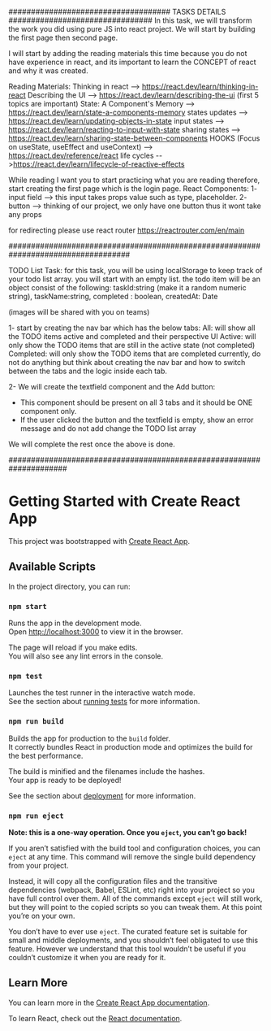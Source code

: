 #################################### TASKS DETAILS ################################
In this task, we will transform the work you did using pure JS into react project.
We will start by building the first page then second page.

I will start by adding the reading materials this time because you do not have experience in react, and its important to learn the CONCEPT of react and why it was created.

Reading Materials:
Thinking in react --> https://react.dev/learn/thinking-in-react
Describing the UI --> https://react.dev/learn/describing-the-ui (first 5 topics are important)
State: A Component's Memory --> https://react.dev/learn/state-a-components-memory
states updates --> https://react.dev/learn/updating-objects-in-state
input states --> https://react.dev/learn/reacting-to-input-with-state
sharing states --> https://react.dev/learn/sharing-state-between-components
HOOKS (Focus on useState, useEffect and useContext) --> https://react.dev/reference/react
life cycles -->https://react.dev/learn/lifecycle-of-reactive-effects

While reading I want you to start practicing what you are reading therefore, start creating the first page which is the login page.
React Components:
1- input field --> this input takes props value such as type, placeholder.
2- button --> thinking of our project, we only have one button thus it wont take any props

for redirecting please use react router https://reactrouter.com/en/main

###################################################################################

TODO List Task:
for this task, you will be using localStorage to keep track of your todo list array. you will start with an empty list. the todo item will be an object consist of the following:
taskId:string (make it a random numeric string),
taskName:string,
completed : boolean,
createdAt: Date

(images will be shared with you on teams)

1- start by creating the nav bar which has the below tabs:
All: will show all the TODO items active and completed and their perspective UI
Active: will only show the TODO items that are still in the active state (not completed)
Completed: will only show the TODO items that are completed currently, do not do anything but think about creating the nav bar and how to switch between the tabs and the logic inside each tab.

2- We will create the textfield component and the Add button:

- This component should be present on all 3 tabs and it should be ONE component only.
- If the user clicked the button and the textfield is empty, show an error message and do not add change the TODO list array

We will complete the rest once the above is done.

#####################################################################

# Getting Started with Create React App

This project was bootstrapped with [Create React App](https://github.com/facebook/create-react-app).

## Available Scripts

In the project directory, you can run:

### `npm start`

Runs the app in the development mode.\
Open [http://localhost:3000](http://localhost:3000) to view it in the browser.

The page will reload if you make edits.\
You will also see any lint errors in the console.

### `npm test`

Launches the test runner in the interactive watch mode.\
See the section about [running tests](https://facebook.github.io/create-react-app/docs/running-tests) for more information.

### `npm run build`

Builds the app for production to the `build` folder.\
It correctly bundles React in production mode and optimizes the build for the best performance.

The build is minified and the filenames include the hashes.\
Your app is ready to be deployed!

See the section about [deployment](https://facebook.github.io/create-react-app/docs/deployment) for more information.

### `npm run eject`

**Note: this is a one-way operation. Once you `eject`, you can’t go back!**

If you aren’t satisfied with the build tool and configuration choices, you can `eject` at any time. This command will remove the single build dependency from your project.

Instead, it will copy all the configuration files and the transitive dependencies (webpack, Babel, ESLint, etc) right into your project so you have full control over them. All of the commands except `eject` will still work, but they will point to the copied scripts so you can tweak them. At this point you’re on your own.

You don’t have to ever use `eject`. The curated feature set is suitable for small and middle deployments, and you shouldn’t feel obligated to use this feature. However we understand that this tool wouldn’t be useful if you couldn’t customize it when you are ready for it.

## Learn More

You can learn more in the [Create React App documentation](https://facebook.github.io/create-react-app/docs/getting-started).

To learn React, check out the [React documentation](https://reactjs.org/).
